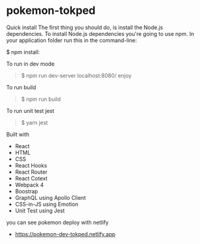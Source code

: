 # pokemon-tokped
Quick install
The first thing you should do, is install the Node.js dependencies. To install Node.js dependencies you're going to use npm. In your application folder run this in the command-line:

$ npm install:

To run in dev mode

> $ npm run dev-server
> localhost:8080/
> enjoy

To run build 
> $ npm run build

To run unit test jest

> $ yarn jest

Built with

- React
- HTML
- CSS
- React Hooks
- React Router
- React Cotext
- Webpack 4
- Boostrap
- GraphQL using Apollo Client
- CSS-in-JS using Emotion
- Unit Test using Jest

you can see pokemon deploy with netlify
- https://pokemon-dev-tokped.netlify.app
